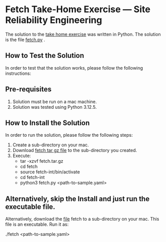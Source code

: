 # Fetch Take-Home Exercise — Site Reliability Engineering
The solution to the [take home exercise](https://fetch-hiring.s3.us-east-1.amazonaws.com/site-reliability-engineer/health-check.pdf) was written in Python.
The solution is the file [fetch.py](https://github.com/devopsegkon/work/blob/main/fetch.py) .

## How to Test the Solution

In order to test that the solution works, please follow the following instructions:

## Pre-requisites

1. Solution must be run on a mac machine.
2. Solution was tested using Python 3.12.5.

## How to Install the Solution

In order to run the solution, please follow the following steps:

1. Create a sub-directory on your mac.
2. Download [fetch tar gz file](https://drive.google.com/file/d/1OltztsIxGBSVqp1FlG7KEGbTA10QFfip/view?usp=drive_link) to the sub-directory you created.
3. Execute: 
   - tar -xzvf fetch.tar.gz
   - cd fetch
   - source fetch-int/bin/activate
   - cd fetch-int
   - python3 fetch.py <path-to-sample.yaml>

## Alternatively, skip the Install and just run the executable file. 

Alternatively, download the [file](https://github.com/devopsegkon/work/blob/main/fetch) fetch to a sub-directory on your mac. This file is an executable.  Run it as:

./fetch <path-to-sample.yaml>
